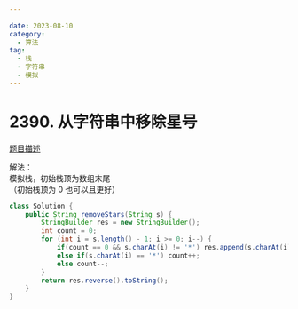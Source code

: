 ```yaml
---
 
date: 2023-08-10
category: 
  - 算法
tag: 
  - 栈
  - 字符串
  - 模拟
---
```


# 2390. 从字符串中移除星号

<Badge text="中等" type="warning" vertical="middle" />

[题目描述](https://leetcode.cn/problems/removing-stars-from-a-string/description/?envType=study-plan-v2&envId=leetcode-755)

解法：  
模拟栈，初始栈顶为数组末尾  
（初始栈顶为 0 也可以且更好）

```java
class Solution {
    public String removeStars(String s) {
        StringBuilder res = new StringBuilder();
        int count = 0;
        for (int i = s.length() - 1; i >= 0; i--) {
            if(count == 0 && s.charAt(i) != '*') res.append(s.charAt(i));
            else if(s.charAt(i) == '*') count++;
            else count--;
        }
        return res.reverse().toString();
    }
}
```